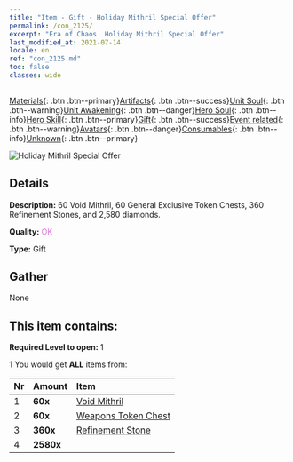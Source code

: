 ```yaml
---
title: "Item - Gift - Holiday Mithril Special Offer"
permalink: /con_2125/
excerpt: "Era of Chaos  Holiday Mithril Special Offer"
last_modified_at: 2021-07-14
locale: en
ref: "con_2125.md"
toc: false
classes: wide
---
```

 [Materials](/Items/){: .btn .btn--primary}[Artifacts](/Items/Artifacts/){: .btn .btn--success}[Unit Soul](/Items/UnitSoul/){: .btn .btn--warning}[Unit Awakening](/Items/UnitAwakening/){: .btn .btn--danger}[Hero Soul](/Items/HeroSoul/){: .btn .btn--info}[Hero Skill](/Items/HeroSkill/){: .btn .btn--primary}[Gift](/Items/Gift/){: .btn .btn--success}[Event related](/Items/Events/){: .btn .btn--warning}[Avatars](/Items/Avatars/){: .btn .btn--danger}[Consumables](/Items/Consumables/){: .btn .btn--info}[Unknown](/Items/Unknown/){: .btn .btn--primary}

 ![Holiday Mithril Special Offer](/images/t/i_907592.png)

## Details
 **Description:** 60 Void Mithril, 60 General Exclusive Token Chests, 360 Refinement Stones, and 2,580 diamonds.

 **Quality:** <span style="color: #DA70D6">OK</span>

 **Type:** Gift

## Gather

  None

## This item contains:

 **Required Level to open:** 1

 1 You would get **ALL** items  from:

  | Nr | Amount |     Item    |
  |:---|:-------|:------------|
  | 1 |  **60x** | [Void Mithril](/Items/con_817/) |  | 
  | 2 |  **60x** | [Weapons Token Chest](/Items/con_1367/) |  | 
  | 3 |  **360x** | [Refinement Stone](/Items/con_814/) |  | 
  | 4 |  **2580x** | <i class="fas fa-gem"/> |  | 
